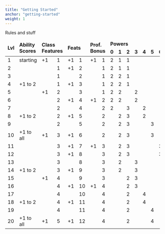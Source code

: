 ```yaml
---
title: "Getting Started"
anchor: "getting-started"
weight: 1
---
```


Rules and stuff

<div class="ritz">
  <table class="waffle" cellspacing="0" cellpadding="0">
    <thead style="font-weight:bold;">
      <tr>
        <td class="s0" rowspan="2">Lvl</td>
        <td class="s0" rowspan="2">Ability<br>Scores</td>
        <td class="s0" colspan="2" rowspan="2">Class<br>Features</td>
        <td class="s0" colspan="2" rowspan="2">Feats</td>
        <td class="s0" colspan="2" rowspan="2">Prof.<br>Bonus</td>
        <td class="s0" colspan="22">Powers</td>
      </tr>
      <tr>
        <td class="s0">0</td>
        <td class="s0">1</td>
        <td class="s0">2</td>
        <td class="s0">3</td>
        <td class="s0">4</td>
        <td class="s0">5</td>
        <td class="s0">6</td>
        <td class="s0">7</td>
        <td class="s0">8</td>
        <td class="s0">9</td>
        <td class="s0">10</td>
        <td class="s0">0</td>
        <td class="s0">1</td>
        <td class="s0">2</td>
        <td class="s0">3</td>
        <td class="s0">4</td>
        <td class="s0">5</td>
        <td class="s0">6</td>
        <td class="s0">7</td>
        <td class="s0">8</td>
        <td class="s0">9</td>
        <td class="s0">10</td>
      </tr>
    </thead>
    <tbody>
      <tr><td class="s1">1</td>
        <td class="s0">starting</td>
        <td class="s0">+1</td>
        <td class="s0">1</td>
        <td class="s0">+1</td>
        <td class="s0">1</td>
        <td class="s0">+1</td>
        <td class="s0">1</td>
        <td class="s2">2</td>
        <td class="s3">1</td>
        <td class="s4">1</td>
        <td class="s0"></td>
        <td class="s0"></td>
        <td class="s0"></td>
        <td class="s0"></td>
        <td class="s0"></td>
        <td class="s0"></td>
        <td class="s0"></td>
        <td class="s0"></td>
        <td class="s5">1</td>
        <td class="s0"></td>
        <td class="s0"></td>
        <td class="s0"></td>
        <td class="s0"></td>
        <td class="s0"></td>
        <td class="s0"></td>
        <td class="s0"></td>
        <td class="s2" colspan="3">At-Will</td>
      </tr>
      <tr><td class="s1">2</td><td class="s0"></td>
        <td class="s0"></td>
        <td class="s0">1</td>
        <td class="s0">+1</td>
        <td class="s0">2</td>
        <td class="s0"></td>
        <td class="s0">1</td>
        <td class="s2">2</td>
        <td class="s3">1</td>
        <td class="s4">1</td>
        <td class="s0"></td>
        <td class="s0"></td>
        <td class="s0"></td>
        <td class="s0"></td>
        <td class="s0"></td>
        <td class="s0"></td>
        <td class="s0"></td>
        <td class="s0"></td>
        <td class="s5">1</td>
        <td class="s5">1</td>
        <td class="s0"></td>
        <td class="s0"></td>
        <td class="s0"></td>
        <td class="s0"></td>
        <td class="s0"></td>
        <td class="s0"></td>
        <td class="s3" colspan="3">Encounter</td>
      </tr>
      <tr><td class="s1">3</td>
        <td class="s0"></td>
        <td class="s0"></td>
        <td class="s0">1</td>
        <td class="s0"></td>
        <td class="s0">2</td>
        <td class="s0"></td>
        <td class="s0">1</td>
        <td class="s2">2</td>
        <td class="s3">2</td>
        <td class="s4">1</td>
        <td class="s0"></td>
        <td class="s0"></td>
        <td class="s0"></td>
        <td class="s0"></td>
        <td class="s0"></td>
        <td class="s0"></td>
        <td class="s0"></td>
        <td class="s0"></td>
        <td class="s5">1</td>
        <td class="s5">1</td>
        <td class="s0"></td>
        <td class="s0"></td>
        <td class="s0"></td>
        <td class="s0"></td>
        <td class="s0"></td>
        <td class="s0"></td>
        <td class="s4" colspan="3">Daily</td>
      </tr>
      <tr><td class="s1">4</td>
        <td class="s0">+1 to 2</td>
        <td class="s0"></td>
        <td class="s0">1</td>
        <td class="s0">+1</td>
        <td class="s0">3</td>
        <td class="s0"></td>
        <td class="s0">1</td>
        <td class="s2">2</td>
        <td class="s3">2</td>
        <td class="s4">1</td>
        <td class="s0"></td>
        <td class="s0"></td>
        <td class="s0"></td>
        <td class="s0"></td>
        <td class="s0"></td>
        <td class="s0"></td>
        <td class="s0"></td>
        <td class="s0"></td>
        <td class="s5">1</td>
        <td class="s5">1</td>
        <td class="s5">1</td>
        <td class="s0"></td>
        <td class="s0"></td>
        <td class="s0"></td>
        <td class="s0"></td>
        <td class="s0"></td>
        <td class="s5" colspan="3">Utility</td>
      </tr>
      <tr><td class="s1">5</td>
        <td class="s0"></td>
        <td class="s0">+1</td>
        <td class="s0">2</td>
        <td class="s0"></td>
        <td class="s0">3</td>
        <td class="s0"></td>
        <td class="s0">1</td>
        <td class="s2">2</td>
        <td class="s3">2</td>
        <td class="s0"></td>
        <td class="s4">2</td>
        <td class="s0"></td>
        <td class="s0"></td>
        <td class="s0"></td>
        <td class="s0"></td>
        <td class="s0"></td>
        <td class="s0"></td>
        <td class="s0"></td>
        <td class="s5">1</td>
        <td class="s5">1</td>
        <td class="s5">1</td>
        <td class="s0"></td>
        <td class="s0"></td>
        <td class="s0"></td>
        <td class="s0"></td>
        <td class="s0"></td>
        <td class="s0"></td>
        <td class="s0"></td>
        <td class="s0"></td>
      </tr>
      <tr><td class="s6">6</td>
        <td class="s0"></td>
        <td class="s0"></td>
        <td class="s0">2</td>
        <td class="s0">+1</td>
        <td class="s0">4</td>
        <td class="s0">+1</td>
        <td class="s0">2</td>
        <td class="s2">2</td>
        <td class="s3">2</td>
        <td class="s0"></td>
        <td class="s4">2</td>
        <td class="s0"></td>
        <td class="s0"></td>
        <td class="s0"></td>
        <td class="s0"></td>
        <td class="s0"></td>
        <td class="s0"></td>
        <td class="s0"></td>
        <td class="s5">1</td>
        <td class="s5">1</td>
        <td class="s5">1</td>
        <td class="s5">1</td>
        <td class="s0"></td>
        <td class="s0"></td>
        <td class="s0"></td>
        <td class="s0"></td>
        <td class="s1" colspan="3">Mortal</td>
      </tr>
      <tr><td class="s6">7</td>
        <td class="s0"></td>
        <td class="s0"></td>
        <td class="s0">2</td>
        <td class="s0"></td>
        <td class="s0">4</td>
        <td class="s0"></td>
        <td class="s0">2</td>
        <td class="s2">2</td>
        <td class="s0"></td>
        <td class="s3">3</td>
        <td class="s0"></td>
        <td class="s4">2</td>
        <td class="s0"></td>
        <td class="s0"></td>
        <td class="s0"></td>
        <td class="s0"></td>
        <td class="s0"></td>
        <td class="s0"></td>
        <td class="s5">1</td>
        <td class="s5">1</td>
        <td class="s5">1</td>
        <td class="s5">1</td>
        <td class="s0"></td>
        <td class="s0"></td>
        <td class="s0"></td>
        <td class="s0"></td>
        <td class="s6" colspan="3">Hero</td>
      </tr>
      <tr><td class="s6">8</td>
        <td class="s0">+1 to 2</td>
        <td class="s0"></td>
        <td class="s0">2</td>
        <td class="s0">+1</td>
        <td class="s0">5</td>
        <td class="s0"></td>
        <td class="s0">2</td>
        <td class="s0"></td>
        <td class="s2">2</td>
        <td class="s3">3</td>
        <td class="s0"></td>
        <td class="s4">2</td>
        <td class="s0"></td>
        <td class="s0"></td>
        <td class="s0"></td>
        <td class="s0"></td>
        <td class="s0"></td>
        <td class="s0"></td>
        <td class="s5">1</td>
        <td class="s5">1</td>
        <td class="s5">1</td>
        <td class="s5">1</td>
        <td class="s5">1</td>
        <td class="s0"></td>
        <td class="s0"></td>
        <td class="s0"></td>
        <td class="s7" colspan="3">Ascension</td>
      </tr>
      <tr><td class="s6">9</td>
        <td class="s0"></td>
        <td class="s0"></td>
        <td class="s0">2</td>
        <td class="s0"></td>
        <td class="s0">5</td>
        <td class="s0"></td>
        <td class="s0">2</td>
        <td class="s0"></td>
        <td class="s2">2</td>
        <td class="s3">3</td>
        <td class="s0"></td>
        <td class="s0"></td>
        <td class="s4">3</td>
        <td class="s0"></td>
        <td class="s0"></td>
        <td class="s0"></td>
        <td class="s0"></td>
        <td class="s0"></td>
        <td class="s5">1</td>
        <td class="s5">1</td>
        <td class="s5">1</td>
        <td class="s5">1</td>
        <td class="s5">1</td>
        <td class="s0"></td>
        <td class="s0"></td>
        <td class="s0"></td>
        <td class="s8" colspan="3">Apotheosis</td>
      </tr>
      <tr><td class="s6">10</td>
        <td class="s0">+1 to all</td>
        <td class="s0">+1</td>
        <td class="s0">3</td>
        <td class="s0">+1</td>
        <td class="s0">6</td>
        <td class="s0"></td>
        <td class="s0">2</td>
        <td class="s0"></td>
        <td class="s2">2</td>
        <td class="s3">3</td>
        <td class="s0"></td>
        <td class="s0"></td>
        <td class="s4">3</td>
        <td class="s0"></td>
        <td class="s0"></td>
        <td class="s0"></td>
        <td class="s0"></td>
        <td class="s0"></td>
        <td class="s5">1</td>
        <td class="s5">1</td>
        <td class="s5">1</td>
        <td class="s5">1</td>
        <td class="s5">1</td>
        <td class="s5">1</td>
        <td class="s0"></td>
        <td class="s0"></td>
        <td class="s0"></td>
        <td class="s0"></td>
        <td class="s0"></td>
      </tr>
      <tr><td class="s7">11</td>
        <td class="s0"></td>
        <td class="s0"></td>
        <td class="s0">3</td>
        <td class="s0">+1</td>
        <td class="s0">7</td>
        <td class="s0">+1</td>
        <td class="s0">3</td>
        <td class="s0"></td>
        <td class="s2">2</td>
        <td class="s3">3</td>
        <td class="s0"></td>
        <td class="s0"></td>
        <td class="s0"></td>
        <td class="s4">3</td>
        <td class="s0"></td>
        <td class="s0"></td>
        <td class="s0"></td>
        <td class="s0"></td>
        <td class="s5">1</td>
        <td class="s5">1</td>
        <td class="s5">1</td>
        <td class="s5">1</td>
        <td class="s5">1</td>
        <td class="s5">1</td>
        <td class="s0"></td>
        <td class="s0"></td>
        <td class="s0"></td>
        <td class="s0"></td>
        <td class="s0"></td>
      </tr>
      <tr><td class="s7">12</td>
        <td class="s0"></td>
        <td class="s0"></td>
        <td class="s0">3</td>
        <td class="s0">+1</td>
        <td class="s0">8</td>
        <td class="s0"></td>
        <td class="s0">3</td>
        <td class="s0"></td>
        <td class="s2">2</td>
        <td class="s3">3</td>
        <td class="s0"></td>
        <td class="s0"></td>
        <td class="s0"></td>
        <td class="s4">3</td>
        <td class="s0"></td>
        <td class="s0"></td>
        <td class="s0"></td>
        <td class="s0"></td>
        <td class="s5">1</td>
        <td class="s5">1</td>
        <td class="s5">1</td>
        <td class="s5">1</td>
        <td class="s5">1</td>
        <td class="s5">1</td>
        <td class="s5">1</td>
        <td class="s0"></td>
        <td class="s0"></td>
        <td class="s0"></td>
        <td class="s0"></td>
      </tr>
      <tr><td class="s7">13</td>
        <td class="s0"></td>
        <td class="s0"></td>
        <td class="s0">3</td>
        <td class="s0"></td>
        <td class="s0">8</td>
        <td class="s0"></td>
        <td class="s0">3</td>
        <td class="s0"></td>
        <td class="s2">2</td>
        <td class="s0"></td>
        <td class="s3">3</td>
        <td class="s0"></td>
        <td class="s0"></td>
        <td class="s0"></td>
        <td class="s4">3</td>
        <td class="s0"></td>
        <td class="s0"></td>
        <td class="s0"></td>
        <td class="s5">1</td>
        <td class="s5">1</td>
        <td class="s5">1</td>
        <td class="s5">1</td>
        <td class="s5">1</td>
        <td class="s5">1</td>
        <td class="s5">1</td>
        <td class="s0"></td>
        <td class="s0"></td>
        <td class="s0"></td>
        <td class="s0"></td>
      </tr>
      <tr><td class="s7">14</td>
        <td class="s0">+1 to 2</td>
        <td class="s0"></td>
        <td class="s0">3</td>
        <td class="s0">+1</td>
        <td class="s0">9</td>
        <td class="s0"></td>
        <td class="s0">3</td>
        <td class="s0"></td>
        <td class="s2">2</td>
        <td></td>
        <td class="s3">3</td>
        <td class="s0"></td>
        <td class="s0"></td>
        <td class="s0"></td>
        <td class="s4">3</td>
        <td class="s0"></td>
        <td class="s0"></td>
        <td class="s0"></td>
        <td class="s5">1</td>
        <td class="s5">1</td>
        <td class="s5">1</td>
        <td class="s5">1</td>
        <td class="s5">1</td>
        <td class="s5">1</td>
        <td class="s5">1</td>
        <td class="s5">1</td>
        <td class="s0"></td>
        <td class="s0"></td>
        <td class="s0"></td>
      </tr>
      <tr><td class="s7">15</td>
        <td class="s0"></td>
        <td class="s0">+1</td>
        <td class="s0">4</td>
        <td class="s0"></td>
        <td class="s0">9</td>
        <td class="s0"></td>
        <td class="s0">3</td>
        <td class="s0"></td>
        <td class="s0"></td>
        <td class="s2">2</td>
        <td class="s3">3</td>
        <td class="s0"></td>
        <td class="s0"></td>
        <td class="s0"></td>
        <td class="s0"></td>
        <td class="s4">4</td>
        <td class="s0"></td>
        <td class="s0"></td>
        <td class="s5">1</td>
        <td class="s5">1</td>
        <td class="s5">1</td>
        <td class="s5">1</td>
        <td class="s5">1</td>
        <td class="s5">1</td>
        <td class="s5">1</td>
        <td class="s5">1</td>
        <td class="s0"></td>
        <td class="s0"></td>
        <td class="s0"></td>
      </tr>
      <tr><td class="s8">16</td>
        <td class="s0"></td>
        <td class="s0"></td>
        <td class="s0">4</td>
        <td class="s0">+1</td>
        <td class="s0">10</td>
        <td class="s0">+1</td>
        <td class="s0">4</td>
        <td class="s0"></td>
        <td class="s0"></td>
        <td class="s2">2</td>
        <td class="s3">3</td>
        <td class="s0"></td>
        <td class="s0"></td>
        <td class="s0"></td>
        <td class="s0"></td>
        <td class="s4">4</td>
        <td class="s0"></td>
        <td class="s0"></td>
        <td class="s5">1</td>
        <td class="s5">1</td>
        <td class="s5">1</td>
        <td class="s5">1</td>
        <td class="s5">1</td>
        <td class="s5">1</td>
        <td class="s5">1</td>
        <td class="s5">1</td>
        <td class="s5">1</td>
        <td class="s0"></td>
        <td class="s0"></td>
      </tr>
      <tr><td class="s8">17</td>
        <td class="s0"></td>
        <td class="s0"></td>
        <td class="s0">4</td>
        <td class="s0"></td>
        <td class="s0">10</td>
        <td class="s0"></td>
        <td class="s0">4</td>
        <td class="s0"></td>
        <td class="s0"></td>
        <td class="s2">2</td>
        <td class="s0"></td>
        <td class="s3">4</td>
        <td class="s0"></td>
        <td class="s0"></td>
        <td class="s0"></td>
        <td class="s0"></td>
        <td class="s4">4</td>
        <td class="s0"></td>
        <td class="s5">1</td>
        <td class="s5">1</td>
        <td class="s5">1</td>
        <td class="s5">1</td>
        <td class="s5">1</td>
        <td class="s5">1</td>
        <td class="s5">1</td>
        <td class="s5">1</td>
        <td class="s5">1</td>
        <td class="s0"></td>
        <td class="s0"></td>
      </tr>
      <tr><td class="s8">18</td>
        <td class="s0">+1 to 2</td>
        <td class="s0"></td>
        <td class="s0">4</td>
        <td class="s0">+1</td>
        <td class="s0">11</td>
        <td class="s0"></td>
        <td class="s0">4</td>
        <td class="s0"></td>
        <td class="s0"></td>
        <td class="s2">2</td>
        <td class="s0"></td>
        <td class="s3">4</td>
        <td class="s0"></td>
        <td class="s0"></td>
        <td class="s0"></td>
        <td class="s0"></td>
        <td class="s4">4</td>
        <td class="s0"></td>
        <td class="s5">1</td>
        <td class="s5">1</td>
        <td class="s5">1</td>
        <td class="s5">1</td>
        <td class="s5">1</td>
        <td class="s5">1</td>
        <td class="s5">1</td>
        <td class="s5">1</td>
        <td class="s5">1</td>
        <td class="s5">1</td>
        <td class="s0"></td>
      </tr>
      <tr><td class="s8">19</td>
        <td class="s0"></td>
        <td class="s0"></td>
        <td class="s0">4</td>
        <td class="s0"></td>
        <td class="s0">11</td>
        <td class="s0"></td>
        <td class="s0">4</td>
        <td class="s0"></td>
        <td class="s0"></td>
        <td class="s2">2</td>
        <td class="s0"></td>
        <td></td>
        <td class="s3">4</td>
        <td class="s0"></td>
        <td class="s0"></td>
        <td class="s0"></td>
        <td class="s0"></td>
        <td class="s4">4</td>
        <td class="s5">1</td>
        <td class="s5">1</td>
        <td class="s5">1</td>
        <td class="s5">1</td>
        <td class="s5">1</td>
        <td class="s5">1</td>
        <td class="s5">1</td>
        <td class="s5">1</td>
        <td class="s5">1</td>
        <td class="s5">1</td>
        <td class="s0"></td>
      </tr>
      <tr><td class="s8">20</td>
        <td class="s0">+1 to all</td>
        <td class="s0">+1</td>
        <td class="s0">5</td>
        <td class="s0">+1</td>
        <td class="s0">12</td>
        <td class="s0"></td>
        <td class="s0">4</td>
        <td class="s0"></td>
        <td class="s0"></td>
        <td class="s2">2</td>
        <td class="s0"></td>
        <td></td>
        <td class="s3">4</td>
        <td class="s0"></td>
        <td class="s0"></td>
        <td class="s0"></td>
        <td class="s0"></td>
        <td class="s4">4</td>
        <td class="s5">1</td>
        <td class="s5">1</td>
        <td class="s5">1</td>
        <td class="s5">1</td>
        <td class="s5">1</td>
        <td class="s5">1</td>
        <td class="s5">1</td>
        <td class="s5">1</td>
        <td class="s5">1</td>
        <td class="s5">1</td>
        <td class="s5">1</td>
      </tr>
    </tbody>
  </table>
</div>

